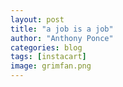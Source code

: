 ```yaml
---
layout: post
title: "a job is a job"
author: "Anthony Ponce"
categories: blog
tags: [instacart]
image: grimfan.png
---
```



